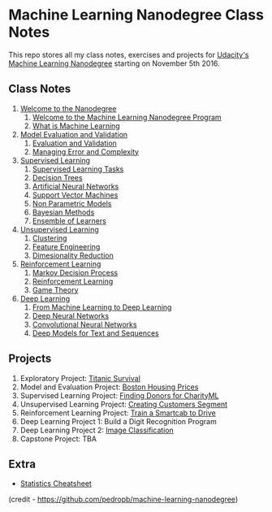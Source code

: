 # Machine Learning Nanodegree Class Notes

This repo stores all my class notes, exercises and projects for [Udacity's Machine Learning Nanodegree](https://www.udacity.com/course/machine-learning-engineer-nanodegree--nd009/) starting on November 5th 2016.

## Class Notes

1. [Welcome to the Nanodegree](classes/welcome-to-the-nano-degree/notes/welcome-to-the-mlnd-program.md)
    1. [Welcome to the Machine Learning Nanodegree Program](classes/welcome-to-the-nano-degree/notes/welcome-to-the-mlnd-program.md)
    2. [What is Machine Learning](classes/welcome-to-the-nano-degree/notes/what-is-machine-learning.md)
2. [Model Evaluation and Validation](classes/model-evaluation-and-validation/evaluation-and-validation.md)
    1. [Evaluation and Validation](classes/model-evaluation-and-validation/evaluation-and-validation.md)
    2. [Managing Error and Complexity](classes/model-evaluation-and-validation/managing-error-and-complexity.md)
3. [Supervised Learning](classes/supervised-learning/supervised-learning.md)
    1. [Supervised Learning Tasks](classes/supervised-learning/supervised-learning.md)
    2. [Decision Trees](classes/supervised-learning/decision-trees.md)
    3. [Artificial Neural Networks](classes/supervised-learning/artificial-neural-networks.md)
    4. [Support Vector Machines](classes/supervised-learning/support-vector-machines.md)
    5. [Non Parametric Models](classes/supervised-learning/nonparametric-models.md)
    6. [Bayesian Methods](classes/supervised-learning/bayesian-methods.md)
    7. [Ensemble of Learners](classes/supervised-learning/ensemble-learners.md)
4. [Unsupervised Learning](classes/unsupervised-learning/clustering.md)
    1. [Clustering](classes/unsupervised-learning/clustering.md)
    2. [Feature Engineering](classes/unsupervised-learning/feature-engineering.md)
    3. [Dimesionality Reduction](classes/unsupervised-learning/dimensionality-reduction.md)
5. [Reinforcement Learning](classes/reinforcement-learning/markov-decision-process.md)
    1. [Markov Decision Process](classes/reinforcement-learning/markov-decision-process.md)
    2. [Reinforcement Learning](classes/reinforcement-learning/reinforcement-learning.md)
    3. [Game Theory](classes/reinforcement-learning/game-theory.md)
6. [Deep Learning](classes/deep-learning/from-machine-learning-to-deep-learning.md)
    1. [From Machine Learning to Deep Learning](classes/deep-learning/from-machine-learning-to-deep-learning.md)
    2. [Deep Neural Networks](classes/deep-learning/deep-neural-networks.md)
    3. [Convolutional Neural Networks](classes/deep-learning/convolutional-neural-networks.md)
    4. [Deep Models for Text and Sequences](classes/deep-learning/deep-models-for-text-and-sequences.md)

## Projects
1. Exploratory Project: [Titanic Survival](projects/titanic-survival-exploration/report.html)
2. Model and Evaluation Project: [Boston Housing Prices](projects/boston-housing-prices/report.html)
3. Supervised Learning Project: [Finding Donors for CharityML](projects/finding-donors/report.html)
4. Unsupervised Learning Project: [Creating Customers Segment](projects/customer_segments/report.html)
5. Reinforcement Learning Project: [Train a Smartcab to Drive](projects/smartcab/report.html)
6. Deep Learning Project 1: Build a Digit Recognition Program
6. Deep Learning Project 2: [Image Classification](projects/image-classification/report.html)
7. Capstone Project: TBA

## Extra

- [Statistics Cheatsheet](statistics/cheatsheet.md)

(credit - https://github.com/pedropb/machine-learning-nanodegree)
